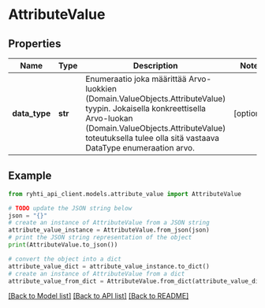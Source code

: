 # AttributeValue


## Properties

Name | Type | Description | Notes
------------ | ------------- | ------------- | -------------
**data_type** | **str** | Enumeraatio joka määrittää Arvo-luokkien (Domain.ValueObjects.AttributeValue) tyypin.  Jokaisella konkreettisella Arvo-luokan (Domain.ValueObjects.AttributeValue) toteutuksella tulee olla sitä vastaava DataType enumeraation arvo. | [optional] 

## Example

```python
from ryhti_api_client.models.attribute_value import AttributeValue

# TODO update the JSON string below
json = "{}"
# create an instance of AttributeValue from a JSON string
attribute_value_instance = AttributeValue.from_json(json)
# print the JSON string representation of the object
print(AttributeValue.to_json())

# convert the object into a dict
attribute_value_dict = attribute_value_instance.to_dict()
# create an instance of AttributeValue from a dict
attribute_value_from_dict = AttributeValue.from_dict(attribute_value_dict)
```
[[Back to Model list]](../README.md#documentation-for-models) [[Back to API list]](../README.md#documentation-for-api-endpoints) [[Back to README]](../README.md)


